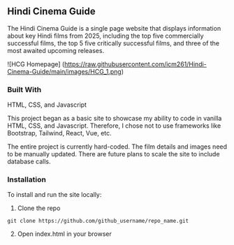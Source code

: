 ## Hindi Cinema Guide

The Hindi Cinema Guide is a single page website that displays information about key Hindi films from 2025, including the top five commercially successful films, the top 5 five critically successful films, and three of the most awaited upcoming releases.

![HCG Homepage] (https://raw.githubusercontent.com/icm261/Hindi-Cinema-Guide/main/images/HCG_1.png)

### Built With

HTML, CSS, and Javascript

This project began as a basic site to showcase my ability to code in vanilla HTML, CSS, and Javascript. Therefore, I chose not to use frameworks like Bootstrap, Tailwind, React, Vue, etc. 

The entire project is currently hard-coded. The film details and images need to be manually updated. There are future plans to scale the site to include database calls.

### Installation

To install and run the site locally:

1. Clone the repo
```
git clone https://github.com/github_username/repo_name.git
```
2. Open index.html in your browser

<!-- Optimizations (Include when database calls are implemented)-->

<!-- Lessons Learnt -->
